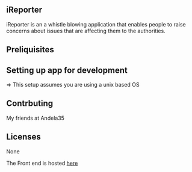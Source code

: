 ## iReporter
iReporter is an a whistle blowing application that enables people to raise concerns about issues that are affecting them to the authorities.
## Preliquisites
## Setting up app for development
=> This setup assumes you are using a unix based OS
## Contrbuting
My friends at Andela35
## Licenses
None

The Front end is hosted [here](https://xcixor.github.io/iReporter/)